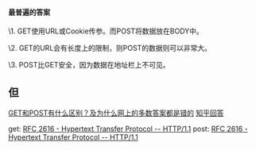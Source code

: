 #### 最普遍的答案

\1. GET使用URL或Cookie传参。而POST将数据放在BODY中。

\2. GET的URL会有长度上的限制，则POST的数据则可以非常大。

\3. POST比GET安全，因为数据在地址栏上不可见。



## 但

[GET和POST有什么区别？及为什么网上的多数答案都是错的](http://www.cnblogs.com/nankezhishi/archive/2012/06/09/getandpost.html) [知乎回答](https://www.zhihu.com/question/31640769?rf=37401322)

get: [RFC 2616 - Hypertext Transfer Protocol -- HTTP/1.1](http://tools.ietf.org/html/rfc2616#section-9.3) post: [RFC 2616 - Hypertext Transfer Protocol -- HTTP/1.1](http://tools.ietf.org/html/rfc2616#section-9.5)